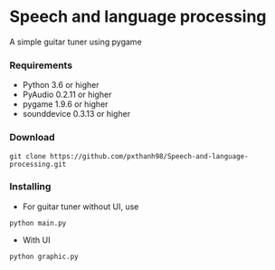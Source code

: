 # Speech and language processing
A simple guitar tuner using pygame

### Requirements
* Python 3.6 or higher
* PyAudio 0.2.11 or higher
* pygame 1.9.6 or higher
* sounddevice 0.3.13 or higher

### Download
```
git clone https://github.com/pxthanh98/Speech-and-language-processing.git
```

### Installing
* For guitar tuner without UI, use
```
python main.py
```

* With UI
``` 
python graphic.py
```
